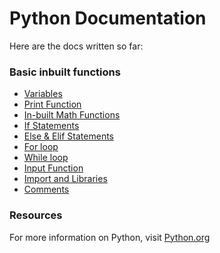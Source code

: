 # Python Documentation

Here are the docs written so far:

### Basic inbuilt functions

- [Variables](./0-variables-data-types.md)
- [Print Function](./1-print-function.md)
- [In-built Math Functions](./2-inbuilt-math-functions.md)
- [If Statements](./3-if-statement.md)
- [Else & Elif Statements](./4-else-statement.md)
- [For loop](./5-for-loop.md)
- [While loop](./6-while-loop.md)
- [Input Function](./7-input-function.md)
- [Import and Libraries](./8-import-and-libraries.md)
- [Comments](./9-comments.md)

### Resources

For more information on Python, visit [Python.org](https://docs.python.org/3/)
